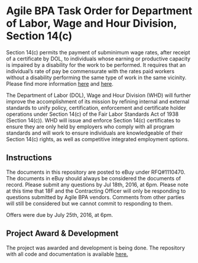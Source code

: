 # Agile BPA Task Order for Department of Labor, Wage and Hour Division, Section 14(c)

Section 14(c) permits the payment of subminimum wage rates, after receipt of a certificate by DOL, to individuals whose earning or productive capacity is impaired by a disability for the work to be performed.  It requires that an individual’s rate of pay be commensurate with the rates paid workers without a disability performing the same type of work in the same vicinity.  Please find more information [here](https://www.dol.gov/whd/workerswithdisabilities/about.html) and [here](https://www.dol.gov/whd/workerswithdisabilities/).

The Department of Labor (DOL), Wage and Hour Division (WHD) will further improve the accomplishment of its mission by refining internal and external standards to unify policy, certification, enforcement and certificate holder operations under Section 14(c) of the Fair Labor Standards Act of 1938 (Section 14(c)). WHD will issue and enforce Section 14(c) certificates to ensure they are only held by employers who comply with all program standards and will work to ensure individuals are knowledgeable of their Section 14(c) rights, as well as competitive integrated employment options.

## Instructions

The documents in this repository are posted to eBuy under RFQ#1110470. The documents in eBuy should always be considered the documents of record. Please submit any questions by Jul 18th, 2016, at 6pm. Please note at this time that 18F and the Contracting Officer will only be responding to questions submitted by Agile BPA vendors. Comments from other parties will still be considered but we cannot commit to responding to them.

Offers were due by July 25th, 2016, at 6pm.

## Project Award & Development
The project was awarded and development is being done.
The repository with all code and documentation is available [here.](https://github.com/18F/dol-whd-14c)




